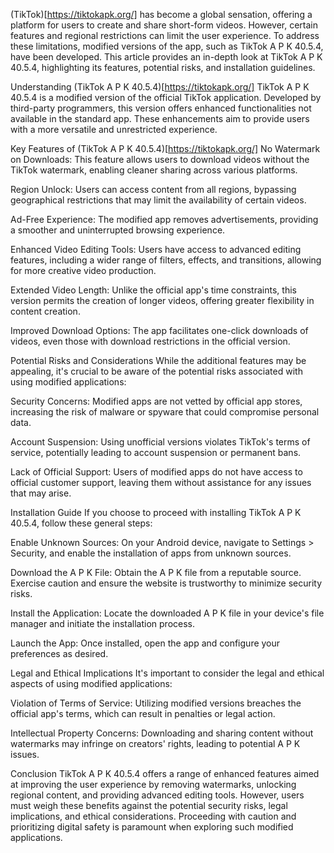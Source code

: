 (TikTok)[https://tiktokapk.org/] has become a global sensation, offering a platform for users to create and share short-form videos. However, certain features and regional restrictions can limit the user experience. To address these limitations, modified versions of the app, such as TikTok A P K 40.5.4, have been developed. This article provides an in-depth look at TikTok A P K 40.5.4, highlighting its features, potential risks, and installation guidelines.

Understanding (TikTok A P K 40.5.4)[https://tiktokapk.org/]
TikTok A P K 40.5.4 is a modified version of the official TikTok application. Developed by third-party programmers, this version offers enhanced functionalities not available in the standard app. These enhancements aim to provide users with a more versatile and unrestricted experience.

Key Features of (TikTok A P K 40.5.4)[https://tiktokapk.org/]
No Watermark on Downloads: This feature allows users to download videos without the TikTok watermark, enabling cleaner sharing across various platforms.

Region Unlock: Users can access content from all regions, bypassing geographical restrictions that may limit the availability of certain videos.

Ad-Free Experience: The modified app removes advertisements, providing a smoother and uninterrupted browsing experience.

Enhanced Video Editing Tools: Users have access to advanced editing features, including a wider range of filters, effects, and transitions, allowing for more creative video production.

Extended Video Length: Unlike the official app's time constraints, this version permits the creation of longer videos, offering greater flexibility in content creation.

Improved Download Options: The app facilitates one-click downloads of videos, even those with download restrictions in the official version.

Potential Risks and Considerations
While the additional features may be appealing, it's crucial to be aware of the potential risks associated with using modified applications:

Security Concerns: Modified apps are not vetted by official app stores, increasing the risk of malware or spyware that could compromise personal data.

Account Suspension: Using unofficial versions violates TikTok's terms of service, potentially leading to account suspension or permanent bans.

Lack of Official Support: Users of modified apps do not have access to official customer support, leaving them without assistance for any issues that may arise.

Installation Guide
If you choose to proceed with installing TikTok A P K 40.5.4, follow these general steps:

Enable Unknown Sources: On your Android device, navigate to Settings > Security, and enable the installation of apps from unknown sources.

Download the A P K File: Obtain the A P K file from a reputable source. Exercise caution and ensure the website is trustworthy to minimize security risks.

Install the Application: Locate the downloaded A P K file in your device's file manager and initiate the installation process.

Launch the App: Once installed, open the app and configure your preferences as desired.

Legal and Ethical Implications
It's important to consider the legal and ethical aspects of using modified applications:

Violation of Terms of Service: Utilizing modified versions breaches the official app's terms, which can result in penalties or legal action.

Intellectual Property Concerns: Downloading and sharing content without watermarks may infringe on creators' rights, leading to potential A P K issues.

Conclusion
TikTok A P K 40.5.4 offers a range of enhanced features aimed at improving the user experience by removing watermarks, unlocking regional content, and providing advanced editing tools. However, users must weigh these benefits against the potential security risks, legal implications, and ethical considerations. Proceeding with caution and prioritizing digital safety is paramount when exploring such modified applications.
